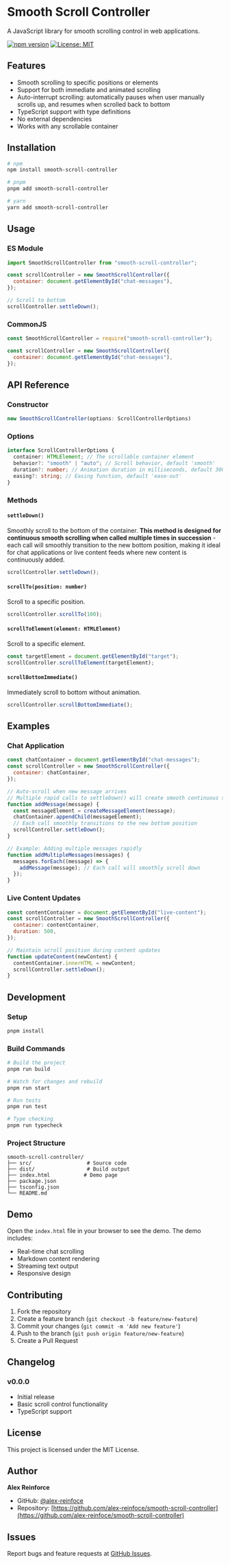 # Smooth Scroll Controller

A JavaScript library for smooth scrolling control in web applications.

[![npm version](https://badge.fury.io/js/smooth-scroll-controller.svg)](https://badge.fury.io/js/smooth-scroll-controller)
[![License: MIT](https://img.shields.io/badge/License-MIT-yellow.svg)](https://opensource.org/licenses/MIT)

## Features

- Smooth scrolling to specific positions or elements
- Support for both immediate and animated scrolling
- Auto-interrupt scrolling: automatically pauses when user manually scrolls up, and resumes when scrolled back to bottom
- TypeScript support with type definitions
- No external dependencies
- Works with any scrollable container

## Installation

```bash
# npm
npm install smooth-scroll-controller

# pnpm
pnpm add smooth-scroll-controller

# yarn
yarn add smooth-scroll-controller
```

## Usage

### ES Module

```javascript
import SmoothScrollController from "smooth-scroll-controller";

const scrollController = new SmoothScrollController({
  container: document.getElementById("chat-messages"),
});

// Scroll to bottom
scrollController.settleDown();
```

### CommonJS

```javascript
const SmoothScrollController = require("smooth-scroll-controller");

const scrollController = new SmoothScrollController({
  container: document.getElementById("chat-messages"),
});
```

## API Reference

### Constructor

```typescript
new SmoothScrollController(options: ScrollControllerOptions)
```

### Options

```typescript
interface ScrollControllerOptions {
  container: HTMLElement; // The scrollable container element
  behavior?: "smooth" | "auto"; // Scroll behavior, default 'smooth'
  duration?: number; // Animation duration in milliseconds, default 300
  easing?: string; // Easing function, default 'ease-out'
}
```

### Methods

#### `settleDown()`

Smoothly scroll to the bottom of the container. **This method is designed for continuous smooth scrolling when called multiple times in succession** - each call will smoothly transition to the new bottom position, making it ideal for chat applications or live content feeds where new content is continuously added.

```javascript
scrollController.settleDown();
```

#### `scrollTo(position: number)`

Scroll to a specific position.

```javascript
scrollController.scrollTo(100);
```

#### `scrollToElement(element: HTMLElement)`

Scroll to a specific element.

```javascript
const targetElement = document.getElementById("target");
scrollController.scrollToElement(targetElement);
```

#### `scrollBottomImmediate()`

Immediately scroll to bottom without animation.

```javascript
scrollController.scrollBottomImmediate();
```

## Examples

### Chat Application

```javascript
const chatContainer = document.getElementById("chat-messages");
const scrollController = new SmoothScrollController({
  container: chatContainer,
});

// Auto-scroll when new message arrives
// Multiple rapid calls to settleDown() will create smooth continuous scrolling
function addMessage(message) {
  const messageElement = createMessageElement(message);
  chatContainer.appendChild(messageElement);
  // Each call smoothly transitions to the new bottom position
  scrollController.settleDown();
}

// Example: Adding multiple messages rapidly
function addMultipleMessages(messages) {
  messages.forEach((message) => {
    addMessage(message); // Each call will smoothly scroll down
  });
}
```

### Live Content Updates

```javascript
const contentContainer = document.getElementById("live-content");
const scrollController = new SmoothScrollController({
  container: contentContainer,
  duration: 500,
});

// Maintain scroll position during content updates
function updateContent(newContent) {
  contentContainer.innerHTML = newContent;
  scrollController.settleDown();
}
```

## Development

### Setup

```bash
pnpm install
```

### Build Commands

```bash
# Build the project
pnpm run build

# Watch for changes and rebuild
pnpm run start

# Run tests
pnpm run test

# Type checking
pnpm run typecheck
```

### Project Structure

```
smooth-scroll-controller/
├── src/                  # Source code
├── dist/                 # Build output
├── index.html           # Demo page
├── package.json
├── tsconfig.json
└── README.md
```

## Demo

Open the `index.html` file in your browser to see the demo. The demo includes:

- Real-time chat scrolling
- Markdown content rendering
- Streaming text output
- Responsive design

## Contributing

1. Fork the repository
2. Create a feature branch (`git checkout -b feature/new-feature`)
3. Commit your changes (`git commit -m 'Add new feature'`)
4. Push to the branch (`git push origin feature/new-feature`)
5. Create a Pull Request

## Changelog

### v0.0.0

- Initial release
- Basic scroll control functionality
- TypeScript support

## License

This project is licensed under the MIT License.

## Author

**Alex Reinforce**

- GitHub: [@alex-reinfoce](https://github.com/alex-reinfoce)
- Repository: [https://github.com/alex-reinfoce/smooth-scroll-controller](https://github.com/alex-reinfoce/smooth-scroll-controller)

## Issues

Report bugs and feature requests at [GitHub Issues](https://github.com/alex-reinfoce/smooth-scroll-controller/issues).

